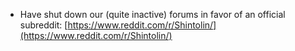 * Have shut down our (quite inactive) forums in favor of an official subreddit: [https://www.reddit.com/r/Shintolin/](https://www.reddit.com/r/Shintolin/)
